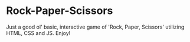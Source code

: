 # Rock-Paper-Scissors
Just a good ol' basic, interactive game of 'Rock, Paper, Scissors' utilizing HTML, CSS and JS. Enjoy!
